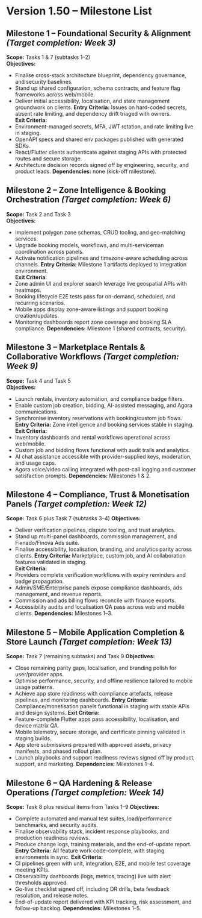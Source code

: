 # Version 1.50 – Milestone List

## Milestone 1 – Foundational Security & Alignment *(Target completion: Week 3)*
**Scope:** Tasks 1 & 7 (subtasks 1–2)  
**Objectives:**
- Finalise cross-stack architecture blueprint, dependency governance, and security baselines.
- Stand up shared configuration, schema contracts, and feature flag frameworks across web/mobile.
- Deliver initial accessibility, localisation, and state management groundwork on clients.
**Entry Criteria:** Issues on hard-coded secrets, absent rate limiting, and dependency drift triaged with owners.  
**Exit Criteria:**
- Environment-managed secrets, MFA, JWT rotation, and rate limiting live in staging.
- OpenAPI specs and shared env packages published with generated SDKs.
- React/Flutter clients authenticate against staging APIs with protected routes and secure storage.
- Architecture decision records signed off by engineering, security, and product leads.
**Dependencies:** none (kick-off milestone).

## Milestone 2 – Zone Intelligence & Booking Orchestration *(Target completion: Week 6)*
**Scope:** Task 2 and Task 3  
**Objectives:**
- Implement polygon zone schemas, CRUD tooling, and geo-matching services.
- Upgrade booking models, workflows, and multi-serviceman coordination across panels.
- Activate notification pipelines and timezone-aware scheduling across channels.
**Entry Criteria:** Milestone 1 artifacts deployed to integration environment.  
**Exit Criteria:**
- Zone admin UI and explorer search leverage live geospatial APIs with heatmaps.
- Booking lifecycle E2E tests pass for on-demand, scheduled, and recurring scenarios.
- Mobile apps display zone-aware listings and support booking creation/updates.
- Monitoring dashboards report zone coverage and booking SLA compliance.
**Dependencies:** Milestone 1 (shared contracts, security).

## Milestone 3 – Marketplace Rentals & Collaborative Workflows *(Target completion: Week 9)*
**Scope:** Task 4 and Task 5  
**Objectives:**
- Launch rentals, inventory automation, and compliance badge filters.
- Enable custom job creation, bidding, AI-assisted messaging, and Agora communications.
- Synchronise inventory reservations with booking/custom job flows.
**Entry Criteria:** Zone intelligence and booking services stable in staging.  
**Exit Criteria:**
- Inventory dashboards and rental workflows operational across web/mobile.
- Custom job and bidding flows functional with audit trails and analytics.
- AI chat assistance accessible with provider-supplied keys, moderation, and usage caps.
- Agora voice/video calling integrated with post-call logging and customer satisfaction prompts.
**Dependencies:** Milestones 1 & 2.

## Milestone 4 – Compliance, Trust & Monetisation Panels *(Target completion: Week 12)*
**Scope:** Task 6 plus Task 7 (subtasks 3–4)
**Objectives:**
- Deliver verification pipelines, dispute tooling, and trust analytics.
- Stand up multi-panel dashboards, commission management, and Fixnado/Finova Ads suite.
- Finalise accessibility, localisation, branding, and analytics parity across clients.
**Entry Criteria:** Marketplace, custom job, and AI collaboration features validated in staging.  
**Exit Criteria:**
- Providers complete verification workflows with expiry reminders and badge propagation.
- Admin/SME/Enterprise panels expose compliance dashboards, ads management, and revenue reports.
- Commission and ads billing flows reconcile with finance exports.
- Accessibility audits and localisation QA pass across web and mobile clients.
**Dependencies:** Milestones 1–3.

## Milestone 5 – Mobile Application Completion & Store Launch *(Target completion: Week 13)*
**Scope:** Task 7 (remaining subtasks) and Task 9
**Objectives:**
- Close remaining parity gaps, localisation, and branding polish for user/provider apps.
- Optimise performance, security, and offline resilience tailored to mobile usage patterns.
- Achieve app store readiness with compliance artefacts, release pipelines, and monitoring dashboards.
**Entry Criteria:** Compliance/monetisation panels functional in staging with stable APIs and design systems.
**Exit Criteria:**
- Feature-complete Flutter apps pass accessibility, localisation, and device matrix QA.
- Mobile telemetry, secure storage, and certificate pinning validated in staging builds.
- App store submissions prepared with approved assets, privacy manifests, and phased rollout plan.
- Launch playbooks and support readiness reviews signed off by product, support, and marketing.
**Dependencies:** Milestones 1–4.

## Milestone 6 – QA Hardening & Release Operations *(Target completion: Week 14)*
**Scope:** Task 8 plus residual items from Tasks 1–9
**Objectives:**
- Complete automated and manual test suites, load/performance benchmarks, and security audits.
- Finalise observability stack, incident response playbooks, and production readiness reviews.
- Produce change logs, training materials, and the end-of-update report.
**Entry Criteria:** All feature work code-complete, with staging environments in sync.
**Exit Criteria:**
- CI pipelines green with unit, integration, E2E, and mobile test coverage meeting KPIs.
- Observability dashboards (logs, metrics, tracing) live with alert thresholds approved.
- Go-live checklist signed off, including DR drills, beta feedback resolution, and release notes.
- End-of-update report delivered with KPI tracking, risk assessment, and follow-up backlog.
**Dependencies:** Milestones 1–5.

